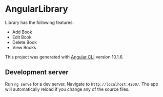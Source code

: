 # AngularLibrary

Library has the following features:

- Add Book
- Edit Book
- Delete Book
- View Books

This project was generated with [Angular CLI](https://github.com/angular/angular-cli) version 10.1.6.

## Development server

Run `ng serve` for a dev server. Navigate to `http://localhost:4200/`. The app will automatically reload if you change any of the source files.
